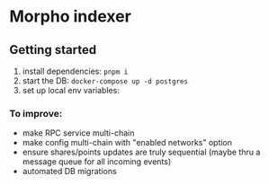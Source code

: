 # Morpho indexer

## Getting started
1. install dependencies: `pnpm i`
2. start the DB: `docker-compose up -d postgres`
3. set up local env variables:

### To improve:
- make RPC service multi-chain
- make config multi-chain with "enabled networks" option
- ensure shares/points updates are truly sequential (maybe thru a message queue for all incoming events)
- automated DB migrations
